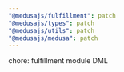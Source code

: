 ```yaml
---
"@medusajs/fulfillment": patch
"@medusajs/types": patch
"@medusajs/utils": patch
"@medusajs/medusa": patch
---
```


chore: fulfillment module DML
